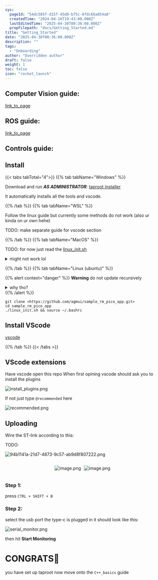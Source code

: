 ```yaml
---
sys:
  pageId: "54dc585f-d15f-45d0-b75c-8fdc66a854a8"
  createdTime: "2024-04-16T19:43:00.000Z"
  lastEditedTime: "2025-04-30T00:36:00.000Z"
  propFilepath: "docs/Getting_Started.md"
title: "Getting_Started"
date: "2025-04-30T00:36:00.000Z"
description: ""
tags:
  - "Onboarding"
author: "Overridden author"
draft: false
weight: 1
toc: false
icon: "rocket_launch"
---
```


## Computer Vision guide:

[link_to_page](86d45bc0-388b-4d26-8848-44f255f73d0e)

## ROS guide:

[link_to_page](3c76c1de-ec8f-46d6-8b0a-294005edc2d5)

## Controls guide:

## Install

{{< tabs tabTotal="4">}}
{{% tab tabName="Windows" %}}

Download and run _**AS ADMINISTRATOR**_: [taproot installer](https://github.com/Thornbots/TeachingFreshies/releases/tag/1.0)

It automatically installs all the tools and vscode.

{{% /tab %}}
{{% tab tabName="WSL" %}}

Follow the linux guide but currently some methods do not work (also ur kinda on ur own hehe)

TODO: make separate guide for vscode section

{{% /tab %}}
{{% tab tabName="MacOS" %}}

TODO: for now just read the [linux_init.sh](https://github.com/agmui/sample_rm_pico_app/blob/main/linux_init.sh)

<details>
<summary>might not work lol</summary>

`brew install libusb pkg-config`

Next install: [vscode](https://code.visualstudio.com/Download)

</details>

{{% /tab %}}
{{% tab tabName="Linux (ubuntu)" %}}

{{% alert context="danger" %}}
**Warning** do not update recursively
<details>
<summary>why tho?</summary>
There are some submodules that may go on for a while (like tinyusb) and I highly
recommend you don't need to get them.
If you want to see what submodules I update just look in `linux_init.sh`
</details>
{{% /alert %}}

```shell
git clone <https://github.com/agmui/sample_rm_pico_app.git>
cd sample_rm_pico_app
./linux_init.sh && source ~/.bashrc
```

## Install VScode

[vscode](https://code.visualstudio.com/Download)

{{% /tab %}}
{{< /tabs >}}

## VScode extensions

Have vscode open this repo
When first opining vscode should ask you to install the plugins

![install_plugins.png](https://prod-files-secure.s3.us-west-2.amazonaws.com/d518164a-d88e-44d1-a4ee-3adb3bd8bce0/89bd30f0-1825-4e77-867b-0a41ce370880/install_plugins.png?X-Amz-Algorithm=AWS4-HMAC-SHA256&X-Amz-Content-Sha256=UNSIGNED-PAYLOAD&X-Amz-Credential=ASIAZI2LB466YK5EXMK6%2F20250526%2Fus-west-2%2Fs3%2Faws4_request&X-Amz-Date=20250526T150843Z&X-Amz-Expires=3600&X-Amz-Security-Token=IQoJb3JpZ2luX2VjEH4aCXVzLXdlc3QtMiJIMEYCIQDfjazXshIw5JCFVteUY%2F2UQq02zE6OnXKb2n75L9lW8AIhAN3ArcnKbUPwhKXUNSrdm%2BMBVE3vueblmhDC8aLUO0X9Kv8DCEcQABoMNjM3NDIzMTgzODA1IgwP0%2FSIMniFd3V%2Be04q3AMkJ7HQoBf3XHDu1AWG5EtygmE4wUMoLCZ6oO3lC7nY7xBwn3owZoMgUYWbBoLE0wrNSeTX3Tnz9VJdfOXBvsoYp7nLQSENHgoxrDwyDKZxOvFwLIV%2BdQPPdSUo5s3BdNMTeAW402yYoBLfj5%2FiPnJjcXIendTCObVofszheuiQWgOkB9oCjR43sxBVzHIn%2F6AIBNR%2BQpUV2FFSaS9xWumUyeyPvzI8GADYqG0GsWIgGXG0PVwLyTz%2FlHuwGGAEe79%2B%2FxAWYx4WMRCQSkjCs9lKPg%2FodAnM%2BYnXexy%2B3uNmA91kzb6I6SemABHyfSjp67KjwJV%2F6661WO82T73qIRVCLM0QdU87NZjlncZLAHVYjAvWIFpaS%2BAojB9RoZJGnz5MZC9fNc2X%2Bcwp4OacadkDu4kC9eMUnfP3xGYvWa1BpQKre%2Bu%2BoIi5JkiuXqjLymhuZuBhxPqDEmaglzMnn1vUYlrD7cDQKSfSJy8pH3cw4kZ3MqkrX9dYJVpBi81UwOB9r76RtdCn8VkihPqSy5cRVrbg7XqEwfmQ%2FCE9FMVuzs4uIP7%2B4bihZmTUfzbeI55DXYAZJGLn51h0vIHrNwGyJ9WgopmTIMPPz1MxUOWR2WY9x%2BqcmNjezaYHaDCR5tHBBjqkAcYZNLhuqITQg8svbG15FDUOzFUBq8LGfnV%2Bqid%2Bxb2H4eycYMa2TVRBsT%2BcXLbdukbJO7lUKCcmkixiYrpwFvd9b%2F5T7NQgOxr4zSEJ8P6d57TPA%2BLT4DmwfJrC5b4lmCz2dMuYMaE%2FRDJNGW4JYHeemsut9P8pDOcNQSEdi6csXAfdVWKKJdE2Qg9xWNzjaxDgpJoVoyEggWciXfERzoarpz3l&X-Amz-Signature=474bbf5064850e496bcaab7f4f2e2341af5a2001098666f4163180a436d3ad0a&X-Amz-SignedHeaders=host&x-id=GetObject)

If not just type `@recommended` here  

![recommended.png](https://prod-files-secure.s3.us-west-2.amazonaws.com/d518164a-d88e-44d1-a4ee-3adb3bd8bce0/61e661e9-5d85-4dfc-be0d-8d2097a5e793/recommended.png?X-Amz-Algorithm=AWS4-HMAC-SHA256&X-Amz-Content-Sha256=UNSIGNED-PAYLOAD&X-Amz-Credential=ASIAZI2LB466YK5EXMK6%2F20250526%2Fus-west-2%2Fs3%2Faws4_request&X-Amz-Date=20250526T150843Z&X-Amz-Expires=3600&X-Amz-Security-Token=IQoJb3JpZ2luX2VjEH4aCXVzLXdlc3QtMiJIMEYCIQDfjazXshIw5JCFVteUY%2F2UQq02zE6OnXKb2n75L9lW8AIhAN3ArcnKbUPwhKXUNSrdm%2BMBVE3vueblmhDC8aLUO0X9Kv8DCEcQABoMNjM3NDIzMTgzODA1IgwP0%2FSIMniFd3V%2Be04q3AMkJ7HQoBf3XHDu1AWG5EtygmE4wUMoLCZ6oO3lC7nY7xBwn3owZoMgUYWbBoLE0wrNSeTX3Tnz9VJdfOXBvsoYp7nLQSENHgoxrDwyDKZxOvFwLIV%2BdQPPdSUo5s3BdNMTeAW402yYoBLfj5%2FiPnJjcXIendTCObVofszheuiQWgOkB9oCjR43sxBVzHIn%2F6AIBNR%2BQpUV2FFSaS9xWumUyeyPvzI8GADYqG0GsWIgGXG0PVwLyTz%2FlHuwGGAEe79%2B%2FxAWYx4WMRCQSkjCs9lKPg%2FodAnM%2BYnXexy%2B3uNmA91kzb6I6SemABHyfSjp67KjwJV%2F6661WO82T73qIRVCLM0QdU87NZjlncZLAHVYjAvWIFpaS%2BAojB9RoZJGnz5MZC9fNc2X%2Bcwp4OacadkDu4kC9eMUnfP3xGYvWa1BpQKre%2Bu%2BoIi5JkiuXqjLymhuZuBhxPqDEmaglzMnn1vUYlrD7cDQKSfSJy8pH3cw4kZ3MqkrX9dYJVpBi81UwOB9r76RtdCn8VkihPqSy5cRVrbg7XqEwfmQ%2FCE9FMVuzs4uIP7%2B4bihZmTUfzbeI55DXYAZJGLn51h0vIHrNwGyJ9WgopmTIMPPz1MxUOWR2WY9x%2BqcmNjezaYHaDCR5tHBBjqkAcYZNLhuqITQg8svbG15FDUOzFUBq8LGfnV%2Bqid%2Bxb2H4eycYMa2TVRBsT%2BcXLbdukbJO7lUKCcmkixiYrpwFvd9b%2F5T7NQgOxr4zSEJ8P6d57TPA%2BLT4DmwfJrC5b4lmCz2dMuYMaE%2FRDJNGW4JYHeemsut9P8pDOcNQSEdi6csXAfdVWKKJdE2Qg9xWNzjaxDgpJoVoyEggWciXfERzoarpz3l&X-Amz-Signature=3854953b603a08d64ef6ec5151836e2ab6c1bfc0f27478e7f0a2c645bcbc4bfa&X-Amz-SignedHeaders=host&x-id=GetObject)

## Uploading

Wire the ST-link according to this:

TODO:

![94b1141a-21d7-4873-9c57-ab9d8f807222.png](https://prod-files-secure.s3.us-west-2.amazonaws.com/d518164a-d88e-44d1-a4ee-3adb3bd8bce0/e5fad17d-ab82-4300-9f4c-505ab4b1202c/94b1141a-21d7-4873-9c57-ab9d8f807222.png?X-Amz-Algorithm=AWS4-HMAC-SHA256&X-Amz-Content-Sha256=UNSIGNED-PAYLOAD&X-Amz-Credential=ASIAZI2LB466YK5EXMK6%2F20250526%2Fus-west-2%2Fs3%2Faws4_request&X-Amz-Date=20250526T150843Z&X-Amz-Expires=3600&X-Amz-Security-Token=IQoJb3JpZ2luX2VjEH4aCXVzLXdlc3QtMiJIMEYCIQDfjazXshIw5JCFVteUY%2F2UQq02zE6OnXKb2n75L9lW8AIhAN3ArcnKbUPwhKXUNSrdm%2BMBVE3vueblmhDC8aLUO0X9Kv8DCEcQABoMNjM3NDIzMTgzODA1IgwP0%2FSIMniFd3V%2Be04q3AMkJ7HQoBf3XHDu1AWG5EtygmE4wUMoLCZ6oO3lC7nY7xBwn3owZoMgUYWbBoLE0wrNSeTX3Tnz9VJdfOXBvsoYp7nLQSENHgoxrDwyDKZxOvFwLIV%2BdQPPdSUo5s3BdNMTeAW402yYoBLfj5%2FiPnJjcXIendTCObVofszheuiQWgOkB9oCjR43sxBVzHIn%2F6AIBNR%2BQpUV2FFSaS9xWumUyeyPvzI8GADYqG0GsWIgGXG0PVwLyTz%2FlHuwGGAEe79%2B%2FxAWYx4WMRCQSkjCs9lKPg%2FodAnM%2BYnXexy%2B3uNmA91kzb6I6SemABHyfSjp67KjwJV%2F6661WO82T73qIRVCLM0QdU87NZjlncZLAHVYjAvWIFpaS%2BAojB9RoZJGnz5MZC9fNc2X%2Bcwp4OacadkDu4kC9eMUnfP3xGYvWa1BpQKre%2Bu%2BoIi5JkiuXqjLymhuZuBhxPqDEmaglzMnn1vUYlrD7cDQKSfSJy8pH3cw4kZ3MqkrX9dYJVpBi81UwOB9r76RtdCn8VkihPqSy5cRVrbg7XqEwfmQ%2FCE9FMVuzs4uIP7%2B4bihZmTUfzbeI55DXYAZJGLn51h0vIHrNwGyJ9WgopmTIMPPz1MxUOWR2WY9x%2BqcmNjezaYHaDCR5tHBBjqkAcYZNLhuqITQg8svbG15FDUOzFUBq8LGfnV%2Bqid%2Bxb2H4eycYMa2TVRBsT%2BcXLbdukbJO7lUKCcmkixiYrpwFvd9b%2F5T7NQgOxr4zSEJ8P6d57TPA%2BLT4DmwfJrC5b4lmCz2dMuYMaE%2FRDJNGW4JYHeemsut9P8pDOcNQSEdi6csXAfdVWKKJdE2Qg9xWNzjaxDgpJoVoyEggWciXfERzoarpz3l&X-Amz-Signature=25af8fdae46b49c885e0281aa6e04296c3e82ad6ff3739d64ebe5e95f2d20b92&X-Amz-SignedHeaders=host&x-id=GetObject)

<div style="display: flex;flex-direction: row; column-gap:10px; max-width: 630px;justify-content: center;">
<div>

![image.png](https://prod-files-secure.s3.us-west-2.amazonaws.com/d518164a-d88e-44d1-a4ee-3adb3bd8bce0/210ecb78-1116-4d7b-b9b7-2292f66fa2c2/image.png?X-Amz-Algorithm=AWS4-HMAC-SHA256&X-Amz-Content-Sha256=UNSIGNED-PAYLOAD&X-Amz-Credential=ASIAZI2LB466TDDVG6Z5%2F20250526%2Fus-west-2%2Fs3%2Faws4_request&X-Amz-Date=20250526T150846Z&X-Amz-Expires=3600&X-Amz-Security-Token=IQoJb3JpZ2luX2VjEH4aCXVzLXdlc3QtMiJHMEUCIH4HSnFHlHqFHAWdrz7%2FRMxcT7uTf0paTCwxCJ7m9uLIAiEA8bCxvdzPvxLZdWcgKsztPSdLRBYtSgFqYXYXfD5aie0q%2FwMIRxAAGgw2Mzc0MjMxODM4MDUiDPtJ%2Bh3Vh3J%2Fc6ODVyrcA66Cl7eYOlXTsARH3Lu72dMvyfh1eH%2FHSD1H%2F1GMp34PkqAethDO9Md5M6PsHrJxG5pGV8KNYhVk9HL%2BEQMcdbR1x6yDCWZE4cfH6pDvjrLOnUGo3jM4%2BOWPnvxGgbDrvhtL1ZMsjIBAzalkpgYCL%2FzNS%2FlepASBR0bmSYTRkldES%2B1GqNFVtuSIuq7KTdbrfY0sE%2F4zr3cd0dVqjUaoI2fzXH%2FVKPcIDPE4nRIxudk%2Fe6g7oThhHW14n92dmrjdro6HyKlCWFpM4wyZ6W7yblRQvyBOgUP66JuufNF%2BVBBaS0RMCcw1RiALfqjd%2FHbGXM43rmWFf%2FTlxtI0aERBQ4pl80AoQhU879HN3ilGH6BOzgp9crjVZdAwHGulmjvRfRN6rK3CQGQgpDZMkOYK6iFFuUTsVyDw4Z%2Fmlbd5JjVBP44bZ2%2BSCtGvlUrLelMF2vGLiQibaFIMyD68LjeSLyBEKMKxWxaKoP3PCUY%2B4Y0SV5hINl54XSv8bCdikMFhcphIvnbLBuFQ9r6DfEwl%2FL1idYdm%2B8RCa0N8HzTuoysCCOXXlI5yO9kNXhseeqv97tFq6ujMji6Mwu%2FhE35zyrzYOe0rhDyfoi4FvDTrbV5O96acxg1SRIJtTuToMPPl0cEGOqUBM0CeAhymdBpCZif3ct%2F3jtJV2aFdoFXVjbFpWpfrvVTLGTOaBWKnYFs9RmviQ2M0FHFT1IB9DDzGkCUEijaIyw%2BEHoIdf%2FThW6dtyPoamMldXU3COtIep4qQvLS9%2BGCv%2F2YSd4dzvdQSTkkZop%2FX1wik95gbta%2FhlRXJ%2BMoGTqbnc1P0lcEmn8DI4Yo2%2FlCEwqaaIOynGuqx1uyjf%2BzC%2FTdcb%2F1i&X-Amz-Signature=58027682a7d1feea3806853aca8a2a344636dabc814d2e7fe9d6b9651a9b2aac&X-Amz-SignedHeaders=host&x-id=GetObject)

</div>
<div>

![image.png](https://prod-files-secure.s3.us-west-2.amazonaws.com/d518164a-d88e-44d1-a4ee-3adb3bd8bce0/33a0fd0f-8ca6-4a86-8e09-26e95ded1fff/image.png?X-Amz-Algorithm=AWS4-HMAC-SHA256&X-Amz-Content-Sha256=UNSIGNED-PAYLOAD&X-Amz-Credential=ASIAZI2LB466YSANIOU3%2F20250526%2Fus-west-2%2Fs3%2Faws4_request&X-Amz-Date=20250526T150847Z&X-Amz-Expires=3600&X-Amz-Security-Token=IQoJb3JpZ2luX2VjEH4aCXVzLXdlc3QtMiJHMEUCIFxcYAOdtt8AG3cLhpkL6bREVJ9JjuYbTHM6fcsf0d8pAiEA4Glmj4jHaHzdlg9de9pL9jyDxGratYIT5FsTruLSwIsq%2FwMIRxAAGgw2Mzc0MjMxODM4MDUiDCCChl3mW%2BV6sLwJoircAyBSJogCUz995jvhJlGCEq1u%2BI5%2BRXD4uM2pzGDnlhRDW6jQJC%2BJeUtwJ4KqZsA8DbJX13KGEbTO6cPM5%2BZv1HStbEj1I9rLrg%2Bo9kV%2FU6hYTJ7OH4T26oK6ZYQInESE6F804E%2FYOv8ENxLmNQ1imasQGZLnp6I5Pcw%2F3L079%2BxD1PGSHVM%2BDwTdEhhasJ4haB2PlQUvBvxazZjBnKNXMvnjmQvr7qQ1mRqZDCGcVsksqTKOKDce2Ni0u8dyUGZVGBbQGC8BHna0E0xNAi%2FxwfXHISbmklYe0tqlTABXsvFi1Qxc9zT0%2BriHtRXEMrNf8jxyU9%2FSUXTejVfqIsjgJw5CAV2m5c8ePN7znrV1203LNU8NxAge3RmniU8nHxCOzV2YHNn%2FYWEefyYKLkm9F9CH%2BnegYxRVX3r0l%2FB67%2BEbulVmV2O04XcEQNKVcVrAyjf3qQrHnVlpESZ%2FMPYRl45bgpp24aBkI%2BP8uOScalexarxPtnbAzzJB8R%2FVihsKG7ECsRM6JPbVAkEXKDzNerQJW06wyP9cCI9DFSWZ6oOdDne4Kg0sK6%2FASGaO9qvIFqkHiUIZlvq2pXGyzPzgXPZHTiOo6NJqa1t91WyLPDljTtMG0T6%2F2sVRwHtPMMLm0cEGOqUBAon4iKAvdp6XTJ6k8ZtuYG6x6V%2Fmp%2B4XVEAsmuYPHeBQu5GiVMP5eQt%2FEpOacD0wmFXPk17TP%2Ffe3XiQ0YjslvjUQBMZ6tMeAENk%2BHU1klQ9opN419bOBMlKPIbm7%2FXSjxTi%2FrRwWnDEc3FLrNLFYBqsJ3sEBkmTHTdDYfRqos9dhhsgAX0fgi%2FLFhxnODcMoSqIA4UZHcRpucRZp6vUl0vjj9QW&X-Amz-Signature=449734ad6b30110872e97718d7d7983d179345fd547b963c12194dc65838a402&X-Amz-SignedHeaders=host&x-id=GetObject)

</div>
</div>

### Step 1:

press `CTRL + SHIFT + B`

### Step 2:

select the usb port the type-c is plugged in it should look like this:

![serial_monitor.png](https://prod-files-secure.s3.us-west-2.amazonaws.com/d518164a-d88e-44d1-a4ee-3adb3bd8bce0/f03f4774-05d4-4393-b6a0-d5efb6d315ab/serial_monitor.png?X-Amz-Algorithm=AWS4-HMAC-SHA256&X-Amz-Content-Sha256=UNSIGNED-PAYLOAD&X-Amz-Credential=ASIAZI2LB466YK5EXMK6%2F20250526%2Fus-west-2%2Fs3%2Faws4_request&X-Amz-Date=20250526T150843Z&X-Amz-Expires=3600&X-Amz-Security-Token=IQoJb3JpZ2luX2VjEH4aCXVzLXdlc3QtMiJIMEYCIQDfjazXshIw5JCFVteUY%2F2UQq02zE6OnXKb2n75L9lW8AIhAN3ArcnKbUPwhKXUNSrdm%2BMBVE3vueblmhDC8aLUO0X9Kv8DCEcQABoMNjM3NDIzMTgzODA1IgwP0%2FSIMniFd3V%2Be04q3AMkJ7HQoBf3XHDu1AWG5EtygmE4wUMoLCZ6oO3lC7nY7xBwn3owZoMgUYWbBoLE0wrNSeTX3Tnz9VJdfOXBvsoYp7nLQSENHgoxrDwyDKZxOvFwLIV%2BdQPPdSUo5s3BdNMTeAW402yYoBLfj5%2FiPnJjcXIendTCObVofszheuiQWgOkB9oCjR43sxBVzHIn%2F6AIBNR%2BQpUV2FFSaS9xWumUyeyPvzI8GADYqG0GsWIgGXG0PVwLyTz%2FlHuwGGAEe79%2B%2FxAWYx4WMRCQSkjCs9lKPg%2FodAnM%2BYnXexy%2B3uNmA91kzb6I6SemABHyfSjp67KjwJV%2F6661WO82T73qIRVCLM0QdU87NZjlncZLAHVYjAvWIFpaS%2BAojB9RoZJGnz5MZC9fNc2X%2Bcwp4OacadkDu4kC9eMUnfP3xGYvWa1BpQKre%2Bu%2BoIi5JkiuXqjLymhuZuBhxPqDEmaglzMnn1vUYlrD7cDQKSfSJy8pH3cw4kZ3MqkrX9dYJVpBi81UwOB9r76RtdCn8VkihPqSy5cRVrbg7XqEwfmQ%2FCE9FMVuzs4uIP7%2B4bihZmTUfzbeI55DXYAZJGLn51h0vIHrNwGyJ9WgopmTIMPPz1MxUOWR2WY9x%2BqcmNjezaYHaDCR5tHBBjqkAcYZNLhuqITQg8svbG15FDUOzFUBq8LGfnV%2Bqid%2Bxb2H4eycYMa2TVRBsT%2BcXLbdukbJO7lUKCcmkixiYrpwFvd9b%2F5T7NQgOxr4zSEJ8P6d57TPA%2BLT4DmwfJrC5b4lmCz2dMuYMaE%2FRDJNGW4JYHeemsut9P8pDOcNQSEdi6csXAfdVWKKJdE2Qg9xWNzjaxDgpJoVoyEggWciXfERzoarpz3l&X-Amz-Signature=d9a24bdb634eb755698879bb81000163b9fe52bc967c8e03ccc33d90dd7dc5c4&X-Amz-SignedHeaders=host&x-id=GetObject)

then hit **Start Monitoring**

# CONGRATS🎉

you have set up taproot now move onto the `C++_basics` guide
